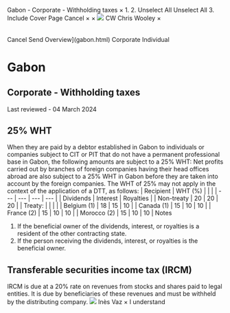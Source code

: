 Gabon - Corporate - Withholding taxes
×
1.
2.
Unselect All
Unselect All
3.
Include Cover Page
Cancel
×
×
![](-/media/world-wide-tax-summaries/attachments/global---chris-wooley.ashx%3Frev=ac5e5f3223b34096b1afc2a6009c7320&revision=ac5e5f32-23b3-4096-b1af-c2a6009c7320&hash=859B7ADC84DC2CBEC9760E9E6EE7DE6D0A8BFCDF)
CW
Chris Wooley
×
######
Cancel
Send
Overview](gabon.html)
Corporate
Individual
# Gabon
## Corporate - Withholding taxes
Last reviewed - 04 March 2024
## 25% WHT
When they are paid by a debtor established in Gabon to individuals or companies subject to CIT or PIT that do not have a permanent professional base in Gabon, the following amounts are subject to a 25% WHT:
Net profits carried out by branches of foreign companies having their head offices abroad are also subject to a 25% WHT in Gabon before they are taken into account by the foreign companies.
The WHT of 25% may not apply in the context of the application of a DTT, as follows:
| Recipient | WHT (%) | | |
| --- | --- | --- | --- |
| Dividends | Interest | Royalties |
| Non-treaty | 20 | 20 | 20 |
| Treaty: |  |  |  |
| Belgium (1) | 18 | 15 | 10 |
| Canada (1) | 15 | 10 | 10 |
| France (2) | 15 | 10 | 10 |
| Morocco (2) | 15 | 10 | 10 |
Notes
1. If the beneficial owner of the dividends, interest, or royalties is a resident of the other contracting state.
2. If the person receiving the dividends, interest, or royalties is the beneficial owner.
## Transferable securities income tax (IRCM)
IRCM is due at a 20% rate on revenues from stocks and shares paid to legal entities. It is due by beneficiaries of these revenues and must be withheld by the distributing company.
![](-/media/world-wide-tax-summaries/gabonins-vazgabon--ines-vazpng20200916100458765.ashx%3Frev=5d799434b3e047a48f959f6b19f272b8&revision=5d799434-b3e0-47a4-8f95-9f6b19f272b8&hash=0A20B41FB8C5DDC66B0A82274BC45BC71AAC3030)
Inès Vaz
×
I understand